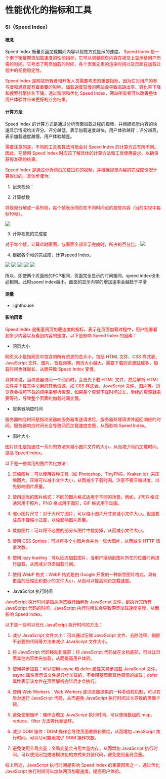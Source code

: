 # 性能优化的指标和工具

### SI（Speed Index）

#### 概念
Speed Index 衡量页面加载期间内容以视觉方式显示的速度。
<font color="red">
Speed Index 是一个用于衡量网页加载速度的性能指标，它可以测量网页内容在视觉上显示给用户所需的时间。它考虑了网页加载的时间、各个页面元素的渲染时间以及页面在加载过程中的视觉稳定性。



Speed Index 是网站所有者和开发人员需要考虑的重要指标，因为它对用户的参与度和满意度有着重要的影响。加载速度较慢的网站会导致高跳出率、转化率下降和搜索引擎排名下降。通过监测和优化 Speed Index，网站所有者可以改善整体用户体验并带来更好的业务结果。
</font>

#### 计算方法
Speed Index 的计算方式是通过分析页面加载过程的视频，并根据视觉内容的快速显示情况给出评分。评分越低，表示加载速度越快，用户体验越好；评分越高，表示加载速度越慢，用户体验越差。

<font color="red">

需要注意的是，不同的工具和算法可能会对 Speed Index 的计算方式有所不同。因此，在使用 Speed Index 时应该了解具体的计算方法和工具使用要求，以确保获得准确的结果。

Speed Index 是通过分析网页加载过程的视频，并根据视觉内容的完成度情况计算得出的。具体步骤为:
</font>

1. 记录视频：

2. 计算帧数
<font color="red">

将视频分解成一系列帧，每个帧表示网页在不同时间点的视觉内容（当前实现中每秒10帧）。
</font>

<img src="./images/speed-index-compare_trimmed.png" >

3. 计算视觉的完成度
<font color="red">

对于每个帧，计算此时画面，与画面全部显示完成时，所占的百分比。</font>
<img src="./images/speed-index-si_compare_progress.png">

4. 根据各个帧的完成度，计算speed Index。
<img src="./images/speed-index-si_vc_progress.png">
<img src="./images/speed-index-chart-progress-a-small.png">
<img src="./images/speed-index-chart-progress-b-small.png">
<img src="./images/speed-index-chart-index-a-small.png">
<img src="./images/speed-index-chart-index-b-small.png">

所以，即使两个页面他的FCP相同，页面完全显示的时间相同，speed index也未必相同。此时speed index越小，画面的显示内容的增加速率会越趋于平滑
#### 测量
* lighthouse

#### 影响因素
<font color="red">

Speed Index 是衡量网页加载速度的指标，表示在页面加载过程中，用户能够看到多少内容以及看到内容的速度。以下是影响 Speed Index 的因素：</font>

* 网页大小
<font color="red">

网页大小是指网页中包含的所有资源的总大小，包括 HTML 文件、CSS 样式表、JavaScript 文件、图片、音视频等。网页大小越大，需要下载的资源就越多，加载时间也就越长，从而导致 Speed Index 变慢。

具体来说，当浏览器访问一个网页时，会首先下载 HTML 文件，然后解析 HTML 文件并下载其中引用的其他资源，如 CSS 样式表、JavaScript 文件、图片等。浏览器会按照下载的顺序来解析资源，如果某个资源下载时间过长，后续的资源就需要等待，导致整个页面的加载时间变慢。
</font>

* 服务器响应时间
<font color="red">

服务器响应时间是指浏览器向服务器发送请求后，服务器处理请求并返回响应的时间。服务器响应时间长会导致网页加载速度变慢，从而影响 Speed Index。
</font>

* 图片大小
<font color="red">

图片优化是指通过一系列的方法来减小图片文件的大小，从而减少网页加载时间，提高 Speed Index。

以下是一些常用的图片优化方法：

1. 压缩图片：可以使用各种工具（如 Photoshop、TinyPNG、Kraken.io）来压缩图片。压缩可以减小文件大小，从而减少下载时间。注意不要压缩过度，以免影响图片质量。

2. 使用适当的图片格式：不同的图片格式适用于不同的场景。例如，JPEG 格式通常用于照片，PNG 格式用于图形，GIF 格式用于动画。

3. 缩小图片尺寸：对于大尺寸图片，可以缩小图片尺寸来减小文件大小。但是要注意不要缩小过度，以免影响图片质量。

4. 裁剪图片：可以将不必要的部分从图片中裁剪掉，从而减小文件大小。

5. 使用 CSS Sprites：可以将多个小图片合并为一张大图片，从而减少 HTTP 请求次数。

6. 使用 lazy loading：可以延迟加载图片，当用户滚动到图片所在的位置时再进行加载，从而减少页面加载时间。

7. 使用 WebP 格式：WebP 格式是由 Google 开发的一种新型图片格式，具有更高的压缩比和更小的文件大小，从而可以提高网页加载速度。


</font>

* JavaScript 执行时间
<font color="red">

JavaScript 执行时间是指从浏览器开始解析 JavaScript 文件，到执行完所有 JavaScript 代码的时间。JavaScript 执行时间长会导致网页加载速度变慢，从而影响 Speed Index。

以下是一些可以优化 JavaScript 执行时间的方法：

1. 减少 JavaScript 文件大小：可以通过压缩 JavaScript 文件、去除注释、删除不必要的代码等方法来减少 JavaScript 文件大小。

2. 将 JavaScript 代码移动到底部：将 JavaScript 代码放在文档底部，可以让页面其他内容优先加载，从而提高用户体验。

3. 使用异步加载：可以使用 async 和 defer 属性来异步加载 JavaScript 文件。async 属性表示该文件是异步加载的，不会阻塞页面其他资源的加载；defer 属性表示该文件在页面解析完毕后才会执行。

4. 使用 Web Workers：Web Workers 是浏览器提供的一种多线程机制，可以在后台运行 JavaScript 代码，从而避免 JavaScript 执行时间过长导致的页面卡顿。

5. 避免使用循环：循环会增加 JavaScript 执行时间，可以使用数组的 map、reduce、filter 方法等代替循环。

6. 减少 DOM 操作：DOM 操作会导致页面重排和重绘，从而增加 JavaScript 执行时间。可以尽可能地减少 DOM 操作次数。

7. 避免使用全局变量：全局变量会占用大量内存，从而增加 JavaScript 执行时间。可以使用闭包或者模块化的方式来封装代码，避免使用全局变量。

综上所述，JavaScript 执行时间是影响 Speed Index 的重要因素之一，通过优化 JavaScript 执行时间可以加快网页加载速度，提高用户体验。
</font>
